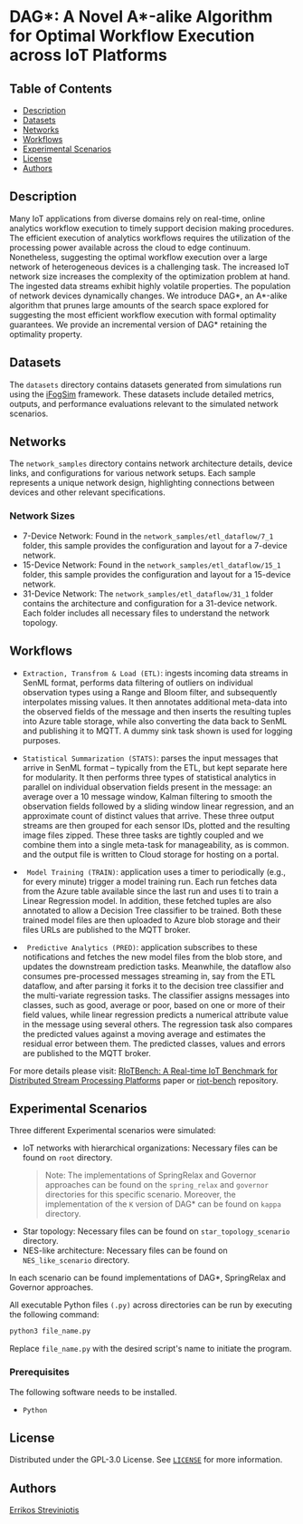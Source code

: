 # DAG*: A Novel A*-alike Algorithm for Optimal Workflow Execution across IoT Platforms

## Table of Contents

- [Description](#description)
- [Datasets](#datasets)
- [Networks](#networks)
- [Workflows](#workflows)
- [Experimental Scenarios](#experimental-scenarios)
- [License](#license)
- [Authors](#authors)

## Description
Many IoT applications from diverse domains rely on real-time, online analytics workflow execution to timely support decision making procedures. The efficient execution of analytics workflows requires the utilization of the processing power available across the cloud to edge continuum. Nonetheless, suggesting the optimal workflow execution over a large network of heterogeneous devices is a challenging task. The increased IoT network size increases the complexity of the optimization problem at hand. The ingested data streams exhibit highly volatile properties. The population of network devices dynamically changes. We introduce DAG*, an A*-alike algorithm that prunes large amounts of the search space explored for suggesting the most efficient workflow execution with formal optimality guarantees. We provide an incremental version of DAG* retaining the optimality property.

## Datasets
The ```datasets``` directory contains datasets generated from simulations run using the [iFogSim](https://onlinelibrary.wiley.com/doi/abs/10.1002/spe.2509) framework. These datasets include detailed metrics, outputs, and performance evaluations relevant to the simulated network scenarios.

## Networks
The ```network_samples``` directory contains network architecture details, device links, and configurations for various network setups. Each sample represents a unique network design, highlighting connections between devices and other relevant specifications.
### Network Sizes
- 7-Device Network: Found in the ```network_samples/etl_dataflow/7_1``` folder, this sample provides the configuration and layout for a 7-device network.
- 15-Device Network: Found in the ```network_samples/etl_dataflow/15_1``` folder, this sample provides the configuration and layout for a 15-device network.
- 31-Device Network: The ```network_samples/etl_dataflow/31_1``` folder contains the architecture and configuration for a 31-device network.
Each folder includes all necessary files to understand the network topology.

## Workflows
- ```Extraction, Transfrom & Load (ETL)```: ingests incoming data streams in SenML format, performs data filtering of outliers on individual observation types using a Range and Bloom filter, and subsequently interpolates missing values. It then annotates additional meta-data into the observed fields of the message and then inserts the resulting tuples into Azure table storage, while also converting the data back to SenML and publishing it to MQTT. A dummy sink task shown is used for logging purposes.

- ```Statistical Summarization (STATS)```: parses the input messages that arrive in SenML format – typically from the ETL, but kept separate here for modularity. It then performs three types of statistical analytics in parallel on individual observation fields present in the message: an average over a 10 message window, Kalman filtering to smooth the observation fields followed by a sliding window linear regression, and an approximate count of distinct values that arrive. These three output streams are then grouped for each sensor IDs, plotted and the resulting image files zipped. These three tasks are tightly coupled and we combine them into a single meta-task for manageability, as is common. and the output file is written to Cloud storage for hosting on a portal.

- ``` Model Training (TRAIN)```: application uses a timer to periodically (e.g., for every minute) trigger a model training run. Each run fetches data from the Azure table available since the last run and uses ti to train a Linear Regression model. In addition, these fetched tuples are also annotated to allow a Decision Tree classifier to be trained. Both these trained model files are then uploaded to Azure blob storage and their files URLs are published to the MQTT broker.

- ``` Predictive Analytics (PRED)```: application subscribes to these notifications and fetches the new model files from the blob store, and updates the downstream prediction tasks. Meanwhile, the dataflow also consumes pre-processed messages streaming in, say from the ETL dataflow, and after parsing it forks it to the decision tree classifier and the multi-variate regression tasks. The classifier assigns messages into classes, such as good, average or poor, based on one or more of their field values, while linear regression predicts a numerical attribute value in the message using several others. The regression task also compares the predicted values against a moving average and estimates the residual error between them. The predicted classes, values and errors are published to the MQTT broker.

For more details please visit: [RIoTBench: A Real-time IoT Benchmark for Distributed Stream Processing Platforms](https://arxiv.org/pdf/1701.08530) paper or [riot-bench](https://github.com/dream-lab/riot-bench?tab=readme-ov-file) repository.

## Experimental Scenarios
Three different Experimental scenarios were simulated:
- IoT networks with hierarchical organizations: Necessary files can be found on ```root``` directory.
  > Note:
  > The implementations of SpringRelax and Governor approaches can be found on the ```spring_relax``` and ```governor``` directories for this specific scenario. Moreover, the implementation of the ```K``` version of DAG* can be found on ```kappa``` directory.
- Star topology: Necessary files can be found on ```star_topology_scenario``` directory.
- NES-like architecture: Necessary files can be found on ```NES_like_scenario``` directory.

In each scenario can be found implementations of DAG*, SpringRelax and Governor approaches.

All executable Python files ```(.py)``` across directories can be run by executing the following command: 
```bash
python3 file_name.py
```
Replace ```file_name.py``` with the desired script's name to initiate the program.

### Prerequisites

The following software needs to be installed.

- ```Python```

## License

Distributed under the GPL-3.0 License. See [`LICENSE`](LICENSE) for more information.

## Authors

[Errikos Streviniotis](https://www.linkedin.com/in/errikos-streviniotis/)

